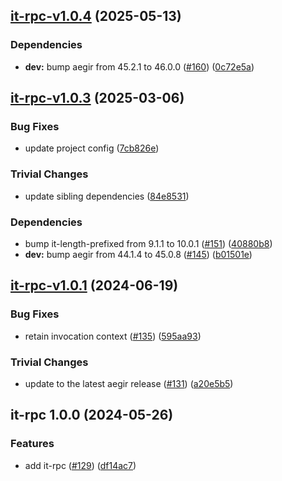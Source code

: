 ## [it-rpc-v1.0.4](https://github.com/achingbrain/it/compare/it-rpc-1.0.3...it-rpc-1.0.4) (2025-05-13)

### Dependencies

* **dev:** bump aegir from 45.2.1 to 46.0.0 ([#160](https://github.com/achingbrain/it/issues/160)) ([0c72e5a](https://github.com/achingbrain/it/commit/0c72e5a14c16439d5d9db75a7a701b21ac6f7290))

## [it-rpc-v1.0.3](https://github.com/achingbrain/it/compare/it-rpc-1.0.2...it-rpc-1.0.3) (2025-03-06)

### Bug Fixes

* update project config ([7cb826e](https://github.com/achingbrain/it/commit/7cb826ed356e8e43b7ffea51727096c2ce87fe21))

### Trivial Changes

* update sibling dependencies ([84e8531](https://github.com/achingbrain/it/commit/84e8531e30b55865afda41509ea7b9f521e6bd73))

### Dependencies

* bump it-length-prefixed from 9.1.1 to 10.0.1 ([#151](https://github.com/achingbrain/it/issues/151)) ([40880b8](https://github.com/achingbrain/it/commit/40880b8a1f9b684ba54aafe2c489ea584ec9d06c))
* **dev:** bump aegir from 44.1.4 to 45.0.8 ([#145](https://github.com/achingbrain/it/issues/145)) ([b01501e](https://github.com/achingbrain/it/commit/b01501e36e5085446f459dac95ea91f0304aca1a))

## [it-rpc-v1.0.1](https://github.com/achingbrain/it/compare/it-rpc-1.0.0...it-rpc-1.0.1) (2024-06-19)


### Bug Fixes

* retain invocation context ([#135](https://github.com/achingbrain/it/issues/135)) ([595aa93](https://github.com/achingbrain/it/commit/595aa932da6e338b1711f231109f6cc1d4f947c5))


### Trivial Changes

* update to the latest aegir release ([#131](https://github.com/achingbrain/it/issues/131)) ([a20e5b5](https://github.com/achingbrain/it/commit/a20e5b54142fd5c7db19d360f5456a8c2747cc3e))

## it-rpc 1.0.0 (2024-05-26)


### Features

* add it-rpc ([#129](https://github.com/achingbrain/it/issues/129)) ([df14ac7](https://github.com/achingbrain/it/commit/df14ac771bcd3b4404a602832ef8f566a2d9b7ce))
